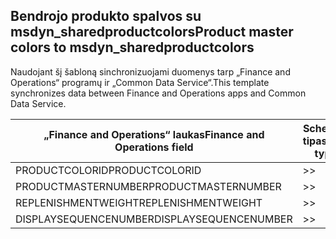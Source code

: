 ## <a name="product-master-colors-to-msdyn_sharedproductcolors"></a><span data-ttu-id="6c7af-101">Bendrojo produkto spalvos su msdyn_sharedproductcolors</span><span class="sxs-lookup"><span data-stu-id="6c7af-101">Product master colors to msdyn_sharedproductcolors</span></span>

<span data-ttu-id="6c7af-102">Naudojant šį šabloną sinchronizuojami duomenys tarp „Finance and Operations“ programų ir „Common Data Service“.</span><span class="sxs-lookup"><span data-stu-id="6c7af-102">This template synchronizes data between Finance and Operations apps and Common Data Service.</span></span>

<span data-ttu-id="6c7af-103">„Finance and Operations“ laukas</span><span class="sxs-lookup"><span data-stu-id="6c7af-103">Finance and Operations field</span></span> | <span data-ttu-id="6c7af-104">Schemos tipas</span><span class="sxs-lookup"><span data-stu-id="6c7af-104">Map type</span></span> | <span data-ttu-id="6c7af-105">Kitas „Dynamics 365” laukas</span><span class="sxs-lookup"><span data-stu-id="6c7af-105">Other Dynamics 365 field</span></span> | <span data-ttu-id="6c7af-106">Numatytoji reikšmė</span><span class="sxs-lookup"><span data-stu-id="6c7af-106">Default value</span></span>
---|---|---|---
<span data-ttu-id="6c7af-107">PRODUCTCOLORID</span><span class="sxs-lookup"><span data-stu-id="6c7af-107">PRODUCTCOLORID</span></span> | >> | <span data-ttu-id="6c7af-108">msdyn_productcolor.msdyn_productcolorname</span><span class="sxs-lookup"><span data-stu-id="6c7af-108">msdyn_productcolor.msdyn_productcolorname</span></span> | 
<span data-ttu-id="6c7af-109">PRODUCTMASTERNUMBER</span><span class="sxs-lookup"><span data-stu-id="6c7af-109">PRODUCTMASTERNUMBER</span></span> | >> | <span data-ttu-id="6c7af-110">msdyn_globalproduct.msdyn_productnumber</span><span class="sxs-lookup"><span data-stu-id="6c7af-110">msdyn_globalproduct.msdyn_productnumber</span></span> | 
<span data-ttu-id="6c7af-111">REPLENISHMENTWEIGHT</span><span class="sxs-lookup"><span data-stu-id="6c7af-111">REPLENISHMENTWEIGHT</span></span> | >> | <span data-ttu-id="6c7af-112">msdyn_replenishmentweight</span><span class="sxs-lookup"><span data-stu-id="6c7af-112">msdyn_replenishmentweight</span></span> | 
<span data-ttu-id="6c7af-113">DISPLAYSEQUENCENUMBER</span><span class="sxs-lookup"><span data-stu-id="6c7af-113">DISPLAYSEQUENCENUMBER</span></span> | >> | <span data-ttu-id="6c7af-114">msdyn_displaysequencenumber</span><span class="sxs-lookup"><span data-stu-id="6c7af-114">msdyn_displaysequencenumber</span></span> | 
